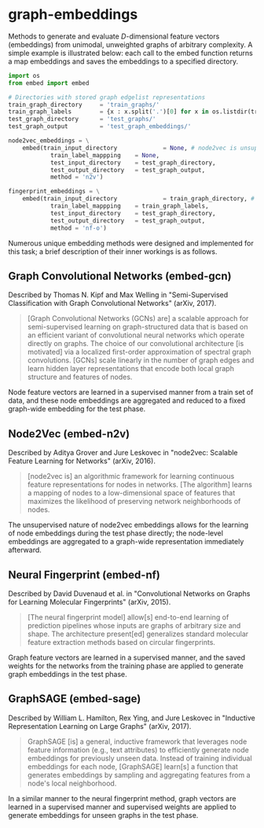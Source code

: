 # graph-embeddings

Methods to generate and evaluate *D*-dimensional feature vectors (embeddings) from unimodal, unweighted graphs of arbitrary complexity. A simple example is illustrated below: each call to the embed function returns a map embeddings and saves the embeddings to a specified directory.

```py
import os
from embed import embed

# Directories with stored graph edgelist representations
train_graph_directory     = 'train_graphs/'
train_graph_labels        = {x : x.split('.')[0] for x in os.listdir(train_graph_directory)}
test_graph_directory      = 'test_graphs/'
test_graph_output         = 'test_graph_embeddings/'

node2vec_embeddings = \
	embed(train_input_directory 	        = None, # node2vec is unsupervised
		 	train_label_mappping 	= None,
		 	test_input_directory	= test_graph_directory,
		 	test_output_directory	= test_graph_output,
		 	method = 'n2v')

fingerprint_embeddings = \
	embed(train_input_directory 	        = train_graph_directory, # nf is supervised
		 	train_label_mappping 	= train_graph_labels,
		 	test_input_directory	= test_graph_directory,
		 	test_output_directory	= test_graph_output,
		 	method = 'nf-o')

```

Numerous unique embedding methods were designed and implemented for this task; a brief description of their inner workings is as follows.

## Graph Convolutional Networks (embed-gcn)

Described by Thomas N. Kipf and Max Welling in "Semi-Supervised Classification with Graph Convolutional Networks" (arXiv, 2017). 

> [Graph Convolutional Networks (GCNs) are] a scalable approach for semi-supervised learning on graph-structured data that is based on an efficient variant of convolutional neural networks which operate directly on graphs. The choice of our convolutional architecture [is motivated] via a localized first-order approximation of spectral graph convolutions. [GCNs] scale linearly in the number of graph edges and learn hidden layer representations that encode both local graph structure and features of nodes.

Node feature vectors are learned in a supervised manner from a train set of data, and these node embeddings are aggregated and reduced to a fixed graph-wide embedding for the test phase.  

## Node2Vec (embed-n2v)

Described by Aditya Grover and Jure Leskovec in "node2vec: Scalable Feature Learning for Networks" (arXiv, 2016). 

> [node2vec is] an algorithmic framework for learning continuous feature representations for nodes in networks. [The algorithm] learns a mapping of nodes to a low-dimensional space of features that maximizes the likelihood of preserving network neighborhoods of nodes.

The unsupervised nature of node2vec embeddings allows for the learning of node embeddings during the test phase directly; the node-level embeddings are aggregated to a graph-wide representation immediately afterward. 

## Neural Fingerprint (embed-nf)

Described by David Duvenaud et al. in "Convolutional Networks on Graphs for Learning Molecular Fingerprints" (arXiv, 2015). 

> [The neural fingerprint model] allow[s] end-to-end learning of prediction pipelines whose inputs are graphs of arbitrary size and shape. The architecture present[ed] generalizes standard molecular feature extraction methods based on circular fingerprints. 

Graph feature vectors are learned in a supervised manner, and the saved weights for the networks from the training phase are applied to generate graph embeddings in the test phase. 

## GraphSAGE (embed-sage)

Described by William L. Hamilton, Rex Ying, and Jure Leskovec in "Inductive Representation Learning on Large Graphs" (arXiv, 2017). 

> GraphSAGE [is] a general, inductive framework that leverages node feature information (e.g., text attributes) to efficiently generate node embeddings for previously unseen data. Instead of training individual embeddings for each node, [GraphSAGE] learn[s] a function that generates embeddings by sampling and aggregating features from a node's local neighborhood. 

In a similar manner to the neural fingerprint method, graph vectors are learned in a supervised manner and supervised weights are applied to generate embeddings for unseen graphs in the test phase. 
